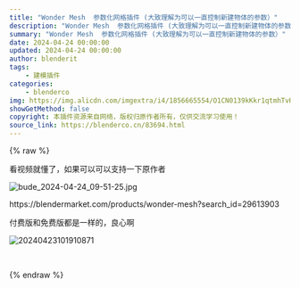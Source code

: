 ```yaml
---
title: "Wonder Mesh  参数化网格插件 (大致理解为可以一直控制新建物体的参数）"
description: "Wonder Mesh  参数化网格插件 (大致理解为可以一直控制新建物体的参数）"
summary: "Wonder Mesh  参数化网格插件 (大致理解为可以一直控制新建物体的参数）"
date: 2024-04-24 00:00:00
updated: 2024-04-24 00:00:00
author: blenderit
tags: 
    - 建模插件
categories:
    - blenderco
img: https://img.alicdn.com/imgextra/i4/1856665554/O1CN0139kKkr1qtmhTvHwth_!!1856665554.jpg
showGetMethod: false
copyright: 本插件资源来自网络，版权归原作者所有，仅供交流学习使用！
source_link: https://blenderco.cn/83694.html
---
```


{% raw %}
<p>看视频就懂了，如果可以可以支持一下原作者</p><p><img src="https://img.alicdn.com/imgextra/i4/1856665554/O1CN0139kKkr1qtmhTvHwth_!!1856665554.jpg" alt="bude_2024-04-24_09-51-25.jpg"></p><p>https://blendermarket.com/products/wonder-mesh?search_id=29613903</p><p>付费版和免费版都是一样的，良心啊</p><p><img src="https://img.c4dco.com/bude/img/2024/04/20240423101910871.jpg?x-oss-process=image/auto-orient,1/quality,q_90/format,webp" alt="20240423101910871"></p><p> </p>
<div style="display: none">blenderco</div>
{% endraw %}
